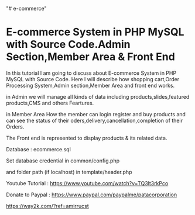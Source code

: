 "# e-commerce" 

E-commerce System in PHP MySQL with Source Code.Admin Section,Member Area & Front End
======================================================================================

In this  tutorial I am going to discuss about E-commerce System in PHP MySQL with Source Code.
Here I will describe how shopping cart,Order Processing System,Admin section,Member Area and front end works.

in Admin we will manage all kinds of data including products,slides,featured products,CMS and others Feartures.

in Member Area How the member can login register and buy products and can see the status of their oders,delivery,cancellation,completion of their Orders.

The Front end is represented to display products & its related data.

Database : ecommerce.sql

Set database credential in common/config.php

and folder path (if localhost) in template/header.php 


Youtube Tutorial : https://www.youtube.com/watch?v=TQ3lt3rkPco


Donate to Paypal : https://www.paypal.com/paypalme/patacorporation



https://way2k.com/?ref=amirrucst
